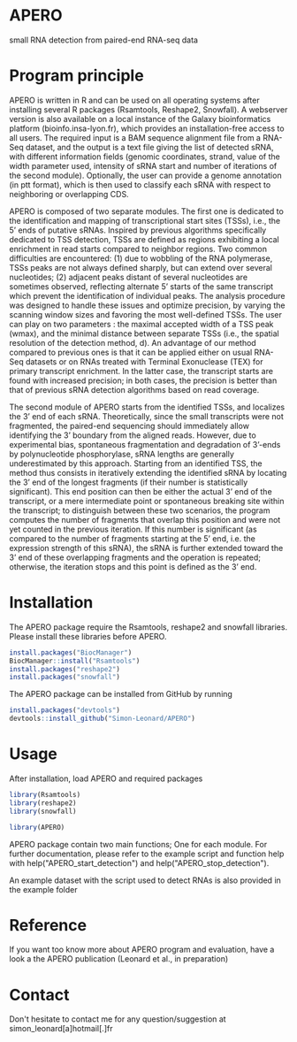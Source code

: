 # APERO
small RNA detection from paired-end RNA-seq data

# Program principle
APERO is written in R and can be used on all operating systems after installing several R packages (Rsamtools, Reshape2, Snowfall). A webserver version is also available on a local instance of the Galaxy bioinformatics platform (bioinfo.insa-lyon.fr), which provides an installation-free access to all users. The required input is a BAM sequence alignment file from a RNA-Seq dataset, and the output is a text file giving the list of detected sRNA, with different information fields (genomic coordinates, strand, value of the width parameter used, intensity of sRNA start and number of iterations of the second module). Optionally, the user can provide a genome annotation (in ptt format), which is then used to classify each sRNA with respect to neighboring or overlapping CDS.

 APERO is composed of two separate modules. The first one is dedicated to the identification and mapping of transcriptional start sites (TSSs), i.e., the 5’ ends of putative sRNAs. Inspired by previous algorithms specifically dedicated to TSS detection, TSSs are defined as regions exhibiting a local enrichment in read starts compared to neighbor regions. Two common difficulties are encountered: (1) due to wobbling of the RNA polymerase, TSSs peaks are not always defined sharply, but can extend over several nucleotides; (2) adjacent peaks distant of several nucleotides are sometimes observed, reflecting alternate 5’ starts of the same transcript which prevent the identification of individual peaks. The analysis procedure was designed to handle these issues and optimize precision, by varying the scanning window sizes and favoring the most well-defined TSSs. The user can play on two parameters : the maximal accepted width of a TSS peak (wmax), and the minimal distance between separate TSSs (i.e., the spatial resolution of the detection method, d). An advantage of our method compared to previous ones is that it can be applied either on usual RNA-Seq datasets or on RNAs treated with Terminal Exonuclease (TEX) for primary transcript enrichment. In the latter case, the transcript starts are found with increased precision; in both cases, the precision is better than that of previous sRNA detection algorithms based on read coverage. 
 
The second module of APERO starts from the identified TSSs, and localizes the 3’ end of each sRNA. Theoretically, since the small transcripts were not fragmented, the paired-end sequencing should immediately allow identifying the 3’ boundary from the aligned reads. However, due to experimental bias, spontaneous fragmentation and degradation of 3’-ends by polynucleotide phosphorylase, sRNA lengths are generally underestimated by this approach. Starting from an identified TSS, the method thus consists in iteratively extending the identified sRNA by locating the 3’ end of the longest fragments (if their number is statistically significant). This end position can then be either the actual 3’ end of the transcript, or a mere intermediate point or spontaneous breaking site within the transcript; to distinguish between these two scenarios, the program computes the number of fragments that overlap this position and were not yet counted in the previous iteration. If this number is significant (as compared to the number of fragments starting at the 5’ end, i.e. the expression strength of this sRNA), the sRNA is further extended toward the 3’ end of these overlapping fragments and the operation is repeated; otherwise, the iteration stops and this point is defined as the 3’ end.

# Installation 
The APERO package require the Rsamtools, reshape2 and snowfall libraries. Please install these libraries before APERO.

```R
install.packages("BiocManager")
BiocManager::install("Rsamtools")
install.packages("reshape2")
install.packages("snowfall")
```

The APERO package can be installed from GitHub by running

```R
install.packages("devtools")
devtools::install_github("Simon-Leonard/APERO")
```


# Usage
After installation, load APERO and required packages

```R
library(Rsamtools)
library(reshape2)
library(snowfall)

library(APERO)
```

APERO package contain two main functions; One for each module. 
For further documentation, please refer to the example script and function help with help("APERO_start_detection") and help("APERO_stop_detection"). 

An example dataset with the script used to detect RNAs is also provided in the example folder

# Reference
If you want too know more about APERO program and evaluation, have a look a the APERO publication (Leonard et al., in preparation)


# Contact
Don't hesitate to contact me for any question/suggestion at simon_leonard[a]hotmail[.]fr
